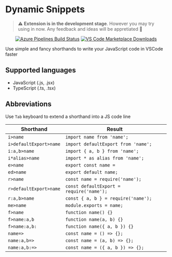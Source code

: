 # Dynamic Snippets
> :warning: **Extension is in the development stage**. However you may try using in now. Any feedback and ideas will be appretiated :grimacing:
<p align="center">
  <a href="https://dev.azure.com/loonskai/dynamic-snippets/_build/latest?definitionId=2&branchName=master">
    <img alt="Azure Pipelines Build Status" src="https://dev.azure.com/loonskai/dynamic-snippets/_apis/build/status/loonskai.dynamic-snippets?branchName=master"></a>
    <a href="https://marketplace.visualstudio.com/items?itemName=loonskai.dynamic-snippets">
    <img alt="VS Code Marketplace Downloads" src="https://img.shields.io/visual-studio-marketplace/d/loonskai.dynamic-snippets"></a>
</p>

Use simple and fancy shorthands to write your JavaScript code in VSCode faster

## Supported languages
- JavaScript (.js, .jsx)
- TypeScript (.ts, .tsx)

## Abbreviations
Use `Tab` keyboard to extend a shorthand into a JS code line

|Shorthand|Result|
|---|---|
|`i>name`|`import name from 'name';`|
|`i>defaultExport>name`|`import defaultExport from 'name';`|
|`i:a,b>name`|`import { a, b } from 'name';`|
|`i*alias>name`|`import * as alias from 'name';`|
|`e>name`|`export const name = `|
|`ed>name`|`export default name;`|
|`r>name`|`const name = require('name');`|
|`r>defaultExport>name`|`const defaultExport = require('name');`|
|`r:a,b>name`|`const { a, b } = require('name');`|
|`me>name`|`module.exports = name;`|
|`f>name`|`function name() {}`|
|`f>name:a,b`|`function name(a, b) {}`|
|`f>name:a,b:`|`function name({ a, b }) {}`|
|`name=>`|`const name = () => {};`|
|`name:a,b=>`|`const name = (a, b) => {};`|
|`name:a,b:=>`|`const name = ({ a, b }) => {};`|
